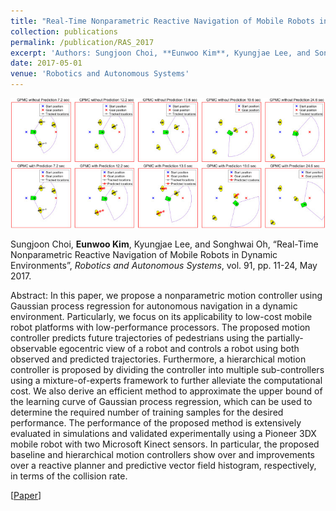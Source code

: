 ```yaml
---
title: "Real-Time Nonparametric Reactive Navigation of Mobile Robots in Dynamic Environments"
collection: publications
permalink: /publication/RAS_2017
excerpt: 'Authors: Sungjoon Choi, **Eunwoo Kim**, Kyungjae Lee, and Songhwai Oh'
date: 2017-05-01
venue: 'Robotics and Autonomous Systems'
---
```

<img src='/images/ras.jpg' width="700">

Sungjoon Choi, **Eunwoo Kim**, Kyungjae Lee, and Songhwai Oh, “Real-Time Nonparametric Reactive Navigation of Mobile Robots in Dynamic Environments”, *Robotics and Autonomous Systems*, vol. 91, pp. 11-24, May 2017.

Abstract: In this paper, we propose a nonparametric motion controller using Gaussian process regression for autonomous navigation in a dynamic environment. Particularly, we focus on its applicability to low-cost mobile robot platforms with low-performance processors. The proposed motion controller predicts future trajectories of pedestrians using the partially-observable egocentric view of a robot and controls a robot using both observed and predicted trajectories. Furthermore, a hierarchical motion controller is proposed by dividing the controller into multiple sub-controllers using a mixture-of-experts framework to further alleviate the computational cost. We also derive an efficient method to approximate the upper bound of the learning curve of Gaussian process regression, which can be used to determine the required number of training samples for the desired performance. The performance of the proposed method is extensively evaluated in simulations and validated experimentally using a Pioneer 3DX mobile robot with two Microsoft Kinect sensors. In particular, the proposed baseline and hierarchical motion controllers show over  and  improvements over a reactive planner and predictive vector field histogram, respectively, in terms of the collision rate.

[[Paper](https://www.sciencedirect.com/science/article/pii/S0921889016300392)]
